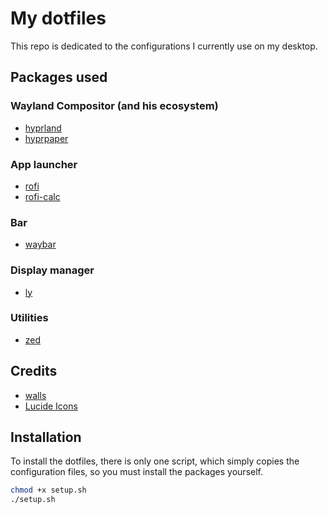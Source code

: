 # My dotfiles
This repo is dedicated to the configurations I currently use on my desktop.

## Packages used
### Wayland Compositor (and his ecosystem)
- [hyprland](https://archlinux.org/packages/extra/x86_64/hyprland/)
- [hyprpaper](https://archlinux.org/packages/extra/x86_64/hyprpaper/)

### App launcher
- [rofi](https://archlinux.org/packages/extra/x86_64/rofi/)
- [rofi-calc](https://archlinux.org/packages/extra/x86_64/rofi-calc/)

### Bar
- [waybar](https://archlinux.org/packages/extra/x86_64/waybar/)

### Display manager
- [ly](https://archlinux.org/packages/extra/x86_64/ly/)

### Utilities
- [zed](https://archlinux.org/packages/extra/x86_64/zed/)

## Credits
- [walls](https://github.com/dharmx/walls)
- [Lucide Icons](https://lucide.dev/)

## Installation
To install the dotfiles, there is only one script, which simply copies the configuration files, so you must install the packages yourself.

```sh
chmod +x setup.sh
./setup.sh
```
